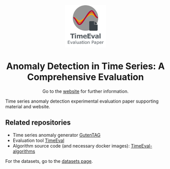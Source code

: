 <div align="center">
<img width="130px" src="./timeeval-evaluation-paper.png" alt="TimeEval logo"/>
<h1 align="center">Anomaly Detection in Time Series: A Comprehensive Evaluation</h1>
<p>
  Go to the <a href="https://hpi-information-systems.github.io/timeeval-evaluation-paper/" alt="website">website</a> for further information.
</p>
</div>

Time series anomaly detection experimental evaluation paper supporting material and website.

## Related repositories

- Time series anomaly generator [GutenTAG](https://github.com/HPI-Information-Systems/gutentag)
- Evaluation tool [TimeEval](https://github.com/HPI-Information-Systems/TimeEval)
- Algorithm source code (and necessary docker images): [TimeEval-algorithms](https://github.com/HPI-Information-Systems/TimeEval-algorithms)

For the datasets, go to the [datasets page](https://hpi-information-systems.github.io/timeeval-evaluation-paper/notebooks/Datasets.html).
